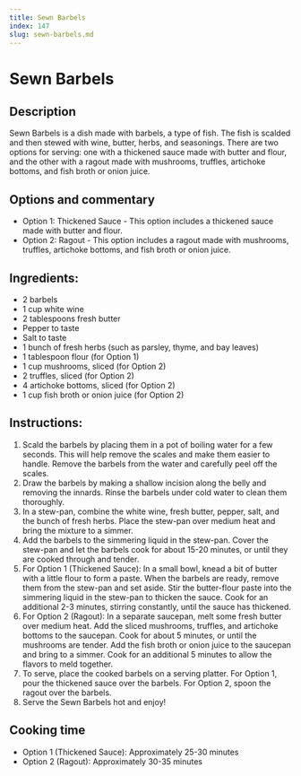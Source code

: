 ```yaml
---
title: Sewn Barbels
index: 147
slug: sewn-barbels.md
---
```


# Sewn Barbels

## Description
Sewn Barbels is a dish made with barbels, a type of fish. The fish is scalded and then stewed with wine, butter, herbs, and seasonings. There are two options for serving: one with a thickened sauce made with butter and flour, and the other with a ragout made with mushrooms, truffles, artichoke bottoms, and fish broth or onion juice.

## Options and commentary
- Option 1: Thickened Sauce - This option includes a thickened sauce made with butter and flour.
- Option 2: Ragout - This option includes a ragout made with mushrooms, truffles, artichoke bottoms, and fish broth or onion juice.

## Ingredients:
- 2 barbels
- 1 cup white wine
- 2 tablespoons fresh butter
- Pepper to taste
- Salt to taste
- 1 bunch of fresh herbs (such as parsley, thyme, and bay leaves)
- 1 tablespoon flour (for Option 1)
- 1 cup mushrooms, sliced (for Option 2)
- 2 truffles, sliced (for Option 2)
- 4 artichoke bottoms, sliced (for Option 2)
- 1 cup fish broth or onion juice (for Option 2)

## Instructions:
1. Scald the barbels by placing them in a pot of boiling water for a few seconds. This will help remove the scales and make them easier to handle. Remove the barbels from the water and carefully peel off the scales.
2. Draw the barbels by making a shallow incision along the belly and removing the innards. Rinse the barbels under cold water to clean them thoroughly.
3. In a stew-pan, combine the white wine, fresh butter, pepper, salt, and the bunch of fresh herbs. Place the stew-pan over medium heat and bring the mixture to a simmer.
4. Add the barbels to the simmering liquid in the stew-pan. Cover the stew-pan and let the barbels cook for about 15-20 minutes, or until they are cooked through and tender.
5. For Option 1 (Thickened Sauce): In a small bowl, knead a bit of butter with a little flour to form a paste. When the barbels are ready, remove them from the stew-pan and set aside. Stir the butter-flour paste into the simmering liquid in the stew-pan to thicken the sauce. Cook for an additional 2-3 minutes, stirring constantly, until the sauce has thickened.
6. For Option 2 (Ragout): In a separate saucepan, melt some fresh butter over medium heat. Add the sliced mushrooms, truffles, and artichoke bottoms to the saucepan. Cook for about 5 minutes, or until the mushrooms are tender. Add the fish broth or onion juice to the saucepan and bring to a simmer. Cook for an additional 5 minutes to allow the flavors to meld together.
7. To serve, place the cooked barbels on a serving platter. For Option 1, pour the thickened sauce over the barbels. For Option 2, spoon the ragout over the barbels.
8. Serve the Sewn Barbels hot and enjoy!

## Cooking time
- Option 1 (Thickened Sauce): Approximately 25-30 minutes
- Option 2 (Ragout): Approximately 30-35 minutes